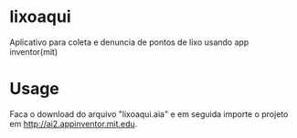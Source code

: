 # lixoaqui
Aplicativo para coleta e denuncia de pontos de lixo usando app inventor(mit)

# Usage

Faca o download do arquivo "lixoaqui.aia" e em seguida importe o projeto em http://ai2.appinventor.mit.edu.
